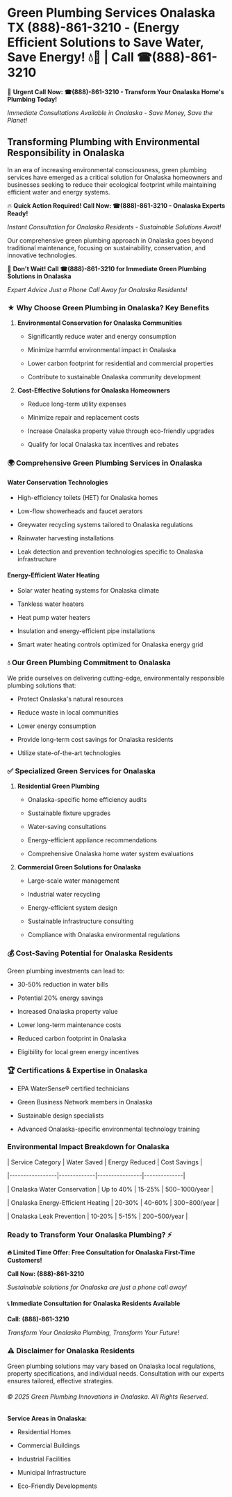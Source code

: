 # Green Plumbing Services Onalaska TX (888)-861-3210 - (Energy Efficient Solutions to Save Water, Save Energy! 💧🌿 | Call ☎(888)-861-3210

🚨 **Urgent Call Now: ☎(888)-861-3210 - Transform Your Onalaska Home's Plumbing Today!**
*Immediate Consultations Available in Onalaska - Save Money, Save the Planet!*

## Transforming Plumbing with Environmental Responsibility in Onalaska

In an era of increasing environmental consciousness, green plumbing services have emerged as a critical solution for Onalaska homeowners and businesses seeking to reduce their ecological footprint while maintaining efficient water and energy systems. 

🔥 **Quick Action Required! Call Now: ☎(888)-861-3210 - Onalaska Experts Ready!**
*Instant Consultation for Onalaska Residents - Sustainable Solutions Await!*

Our comprehensive green plumbing approach in Onalaska goes beyond traditional maintenance, focusing on sustainability, conservation, and innovative technologies.

🚨 **Don't Wait! Call ☎(888)-861-3210 for Immediate Green Plumbing Solutions in Onalaska**
*Expert Advice Just a Phone Call Away for Onalaska Residents!*

### ★ Why Choose Green Plumbing in Onalaska? Key Benefits

1. **Environmental Conservation for Onalaska Communities** 
   - Significantly reduce water and energy consumption
   - Minimize harmful environmental impact in Onalaska
   - Lower carbon footprint for residential and commercial properties
   - Contribute to sustainable Onalaska community development

2. **Cost-Effective Solutions for Onalaska Homeowners** 
   - Reduce long-term utility expenses
   - Minimize repair and replacement costs
   - Increase Onalaska property value through eco-friendly upgrades
   - Qualify for local Onalaska tax incentives and rebates

### 🌍 Comprehensive Green Plumbing Services in Onalaska

#### Water Conservation Technologies
- High-efficiency toilets (HET) for Onalaska homes
- Low-flow showerheads and faucet aerators
- Greywater recycling systems tailored to Onalaska regulations
- Rainwater harvesting installations
- Leak detection and prevention technologies specific to Onalaska infrastructure

#### Energy-Efficient Water Heating
- Solar water heating systems for Onalaska climate
- Tankless water heaters
- Heat pump water heaters
- Insulation and energy-efficient pipe installations
- Smart water heating controls optimized for Onalaska energy grid

### 💧 Our Green Plumbing Commitment to Onalaska

We pride ourselves on delivering cutting-edge, environmentally responsible plumbing solutions that:
- Protect Onalaska's natural resources
- Reduce waste in local communities
- Lower energy consumption
- Provide long-term cost savings for Onalaska residents
- Utilize state-of-the-art technologies

### ✅ Specialized Green Services for Onalaska

1. **Residential Green Plumbing**
   - Onalaska-specific home efficiency audits
   - Sustainable fixture upgrades
   - Water-saving consultations
   - Energy-efficient appliance recommendations
   - Comprehensive Onalaska home water system evaluations

2. **Commercial Green Solutions for Onalaska**
   - Large-scale water management
   - Industrial water recycling
   - Energy-efficient system design
   - Sustainable infrastructure consulting
   - Compliance with Onalaska environmental regulations

### 💰 Cost-Saving Potential for Onalaska Residents

Green plumbing investments can lead to:
- 30-50% reduction in water bills
- Potential 20% energy savings
- Increased Onalaska property value
- Lower long-term maintenance costs
- Reduced carbon footprint in Onalaska
- Eligibility for local green energy incentives

### 🏆 Certifications & Expertise in Onalaska

- EPA WaterSense® certified technicians
- Green Business Network members in Onalaska
- Sustainable design specialists
- Advanced Onalaska-specific environmental technology training

### Environmental Impact Breakdown for Onalaska

| Service Category | Water Saved | Energy Reduced | Cost Savings |
|-----------------|-------------|----------------|--------------|
| Onalaska Water Conservation | Up to 40% | 15-25% | $500-$1000/year |
| Onalaska Energy-Efficient Heating | 20-30% | 40-60% | $300-$800/year |
| Onalaska Leak Prevention | 10-20% | 5-15% | $200-$500/year |

### Ready to Transform Your Onalaska Plumbing? ⚡

**🔥 Limited Time Offer: Free Consultation for Onalaska First-Time Customers!**

**Call Now: (888)-861-3210**
*Sustainable solutions for Onalaska are just a phone call away!*

#### 📞 Immediate Consultation for Onalaska Residents Available

**Call: (888)-861-3210**
*Transform Your Onalaska Plumbing, Transform Your Future!*

### ⚠️ Disclaimer for Onalaska Residents

Green plumbing solutions may vary based on Onalaska local regulations, property specifications, and individual needs. Consultation with our experts ensures tailored, effective strategies.

###### © 2025 Green Plumbing Innovations in Onalaska. All Rights Reserved.

**Service Areas in Onalaska:** 
- Residential Homes
- Commercial Buildings
- Industrial Facilities
- Municipal Infrastructure
- Eco-Friendly Developments